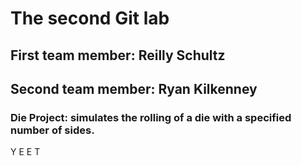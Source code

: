 # The second Git lab
## First team member: Reilly Schultz
## Second team member: Ryan Kilkenney
### Die Project: simulates the rolling of a die with a specified number of sides.
Y
E
E
T
